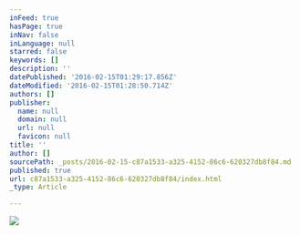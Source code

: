 ```yaml
---
inFeed: true
hasPage: true
inNav: false
inLanguage: null
starred: false
keywords: []
description: ''
datePublished: '2016-02-15T01:29:17.856Z'
dateModified: '2016-02-15T01:28:50.714Z'
authors: []
publisher:
  name: null
  domain: null
  url: null
  favicon: null
title: ''
author: []
sourcePath: _posts/2016-02-15-c87a1533-a325-4152-86c6-620327db8f84.md
published: true
url: c87a1533-a325-4152-86c6-620327db8f84/index.html
_type: Article

---
```

![](https://the-grid-user-content.s3-us-west-2.amazonaws.com/9625c133-8bc0-4307-9b97-e52c9d0fb9a0.jpg)